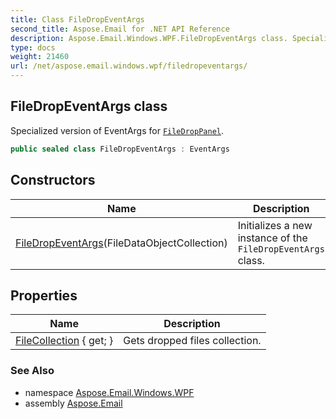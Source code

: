 ```yaml
---
title: Class FileDropEventArgs
second_title: Aspose.Email for .NET API Reference
description: Aspose.Email.Windows.WPF.FileDropEventArgs class. Specialized version of EventArgs for FileDropPanel
type: docs
weight: 21460
url: /net/aspose.email.windows.wpf/filedropeventargs/
---
```

## FileDropEventArgs class

Specialized version of EventArgs for [`FileDropPanel`](../filedroppanel/).

```csharp
public sealed class FileDropEventArgs : EventArgs
```

## Constructors

| Name | Description |
| --- | --- |
| [FileDropEventArgs](filedropeventargs/)(FileDataObjectCollection) | Initializes a new instance of the `FileDropEventArgs` class. |

## Properties

| Name | Description |
| --- | --- |
| [FileCollection](../../aspose.email.windows.wpf/filedropeventargs/filecollection/) { get; } | Gets dropped files collection. |

### See Also

* namespace [Aspose.Email.Windows.WPF](../../aspose.email.windows.wpf/)
* assembly [Aspose.Email](../../)



